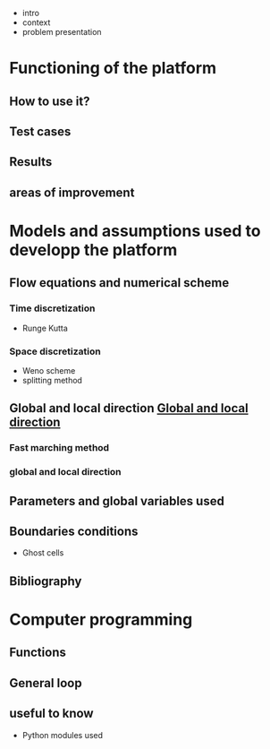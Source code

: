 * intro
* context
* problem presentation

# Functioning of the platform
## How to use it?
## Test cases
## Results
## areas of improvement 

# Models and assumptions used to developp the platform
## Flow equations and numerical scheme
### Time discretization
* Runge Kutta
### Space discretization
* Weno scheme
* splitting method
## Global and local direction <a href="https://github.com/Ifsttar/PedSim/blob/master/Docs/Flow%20equations%20and%20numerical%20scheme.rst">Global and local direction<a/>
### Fast marching method
### global and local direction 
## Parameters and global variables used
## Boundaries conditions
* Ghost cells
## Bibliography

# Computer programming
## Functions
## General loop
## useful to know 
* Python modules used
